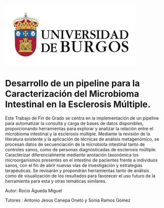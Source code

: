 ![Escudo UBU](img/escudo_UBU.png)
# Desarrollo de un pipeline para la Caracterización del Microbioma Intestinal en la Esclerosis Múltiple.
Este Trabajo de Fin de Grado se centra en la implementación de un pipeline para automatizar la consulta y carga de bases de datos disponibles, proporcionando herramientas para explorar y analizar la relación entre el microbioma intestinal y la esclerosis múltiple. Mediante la revisión de la literatura existente y la aplicación de técnicas de análisis metagenómico, se procesan datos de secuenciación de la microbiota intestinal tanto de controles sanos, como de personas diagnósticadas de esclerosis múltiple. Caracterizar diferencialmente mediante anotación taxonómica los microorganismos presentes en el intestino de pacientes frente a individuos sanos, con el fin de abrir nuevas vías de investigación y estrategias terapéuticas. Se revisarán y propondrán herramientas tanto de análisis como de visualización de los resultados para favorecer el uso futuro de la herramienta para esta y otras temáticas similares.

Autor: Rocío Águeda Miguel

Tutores : Antonio Jesus Canepa Oneto y Sonia Ramos Gomez
